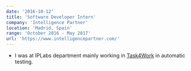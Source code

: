 ```yaml
---
date: '2016-10-12'
title: 'Software Developer Intern'
company: 'Intelligence Partner'
location: 'Madrid, Spain'
range: 'October 2016 - May 2017'
url: 'https://www.intelligencepartner.com/'
---
```


- I was at IPLabs department mainly working in [Task4Work](https://www.intelligencepartner.com/en/field-service-management/) in automatic testing.
